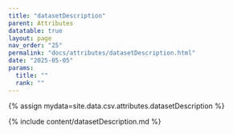 ```yaml
---
title: "datasetDescription"
parent: Attributes
datatable: true
layout: page
nav_order: "25"
permalink: "docs/attributes/datasetDescription.html"
date: "2025-05-05"
params:
  title: ""
  rank: ""
---
```

{% assign mydata=site.data.csv.attributes.datasetDescription %} 

{% include content/datasetDescription.md %}
